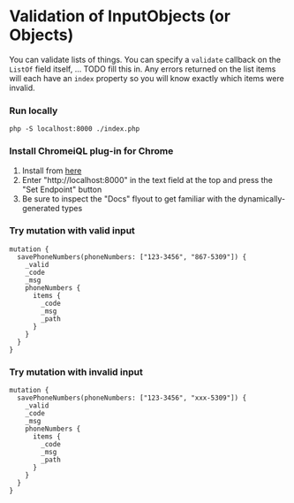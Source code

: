 # Validation of InputObjects (or Objects)

You can validate lists of things. You can specify a `validate` callback on the `ListOf` field itself, ... TODO fill this
in. Any errors returned on the list items will each have an `index` property so you will know exactly which items were
invalid.

### Run locally

```
php -S localhost:8000 ./index.php
```

### Install ChromeiQL plug-in for Chrome

1. Install from [here](https://chrome.google.com/webstore/detail/chromeiql/fkkiamalmpiidkljmicmjfbieiclmeij?hl=en)
2. Enter "http://localhost:8000" in the text field at the top and press the "Set Endpoint" button
3. Be sure to inspect the "Docs" flyout to get familiar with the dynamically-generated types

### Try mutation with valid input

```
mutation {
  savePhoneNumbers(phoneNumbers: ["123-3456", "867-5309"]) {
    _valid
    _code
    _msg
    phoneNumbers {
      items {
        _code
        _msg
        _path
      }
    }
  }
}
```

### Try mutation with invalid input

```
mutation {
  savePhoneNumbers(phoneNumbers: ["123-3456", "xxx-5309"]) {
    _valid
    _code
    _msg
    phoneNumbers {
      items {
        _code
        _msg
        _path
      }
    }
  }
}
```